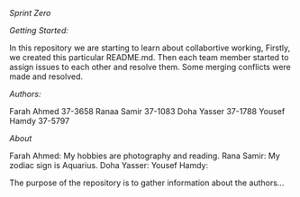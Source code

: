 *Sprint* *Zero*



*Getting Started:*


In this repository we are starting to learn about collabortive working, 
Firstly, we created this particular README.md.
Then each team member started to assign issues to each other and 
resolve them. Some merging conflicts were made and resolved.



*Authors:*


Farah Ahmed 37-3658	
Ranaa Samir 37-1083	
Doha Yasser 37-1788	
Yousef Hamdy 37-5797




*About* 


Farah Ahmed: My hobbies are photography and reading.
Rana Samir: My zodiac sign is Aquarius.
Doha Yasser:
Yousef Hamdy:

The purpose of the repository is to gather information about the authors...


